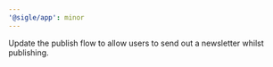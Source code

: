 ```yaml
---
'@sigle/app': minor
---
```


Update the publish flow to allow users to send out a newsletter whilst publishing.
